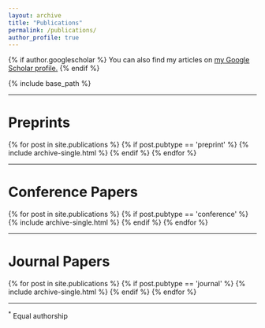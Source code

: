 ```yaml
---
layout: archive
title: "Publications"
permalink: /publications/
author_profile: true
---
```


{% if author.googlescholar %}
  You can also find my articles on <u><a href="{{author.googlescholar}}">my Google Scholar profile</a>.</u>
{% endif %}

{% include base_path %}



------
<h1>Preprints</h1>
{% for post in site.publications %}
  {% if post.pubtype == 'preprint' %}
      {% include archive-single.html %}
  {% endif %}
{% endfor %}

------

<h1>Conference Papers</h1>
{% for post in site.publications %}
  {% if post.pubtype == 'conference' %}
      {% include archive-single.html %}
  {% endif %}
{% endfor %}

------

<h1>Journal Papers</h1>
{% for post in site.publications %}
  {% if post.pubtype == 'journal' %}
      {% include archive-single.html %}
  {% endif %}
{% endfor %}

------

<sup>*</sup> Equal authorship